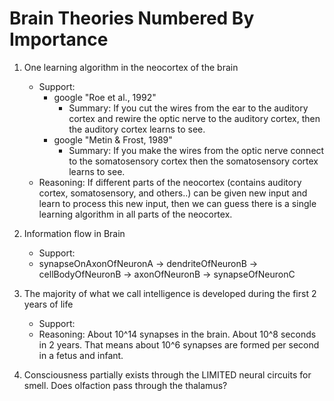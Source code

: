 Brain Theories Numbered By Importance
=====================================
1. One learning algorithm in the neocortex of the brain
   - Support: 
     + google "Roe et al., 1992"
       - Summary: If you cut the wires from the ear to the auditory cortex and rewire the optic nerve to the
       auditory cortex, then the auditory cortex learns to see. 
     + google "Metin & Frost, 1989"
       - Summary: If you make the wires from the optic nerve connect to the somatosensory cortex then the 
       somatosensory cortex learns to see.
   - Reasoning: If different parts of the neocortex (contains auditory cortex, somatosensory, and others..)
   can be given new input and learn to process this new input, then we can guess there is a single learning 
   algorithm in all parts of the neocortex.

2. Information flow in Brain
   - Support:
   - synapseOnAxonOfNeuronA -> dendriteOfNeuronB -> cellBodyOfNeuronB -> axonOfNeuronB -> synapseOfNeuronC

3. The majority of what we call intelligence is developed during the first 2 years of life
   - Support: 
   - Reasoning: About 10^14 synapses in the brain. About 10^8 seconds in 2 years. That means about 10^6 synapses are formed
     per second in a fetus and infant.

4. Consciousness partially exists through the LIMITED neural circuits for smell. Does olfaction pass through the thalamus?
